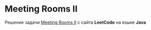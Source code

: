 # Meeting Rooms II
Решение задачи [Meeting Rooms II](https://leetcode.com/problems/meeting-rooms-ii/) с сайта **LeetCode** на языке **Java**
